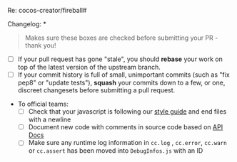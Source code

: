 Re: cocos-creator/fireball#

Changelog:
 * 

> Makes sure these boxes are checked before submitting your PR - thank you!
>
- [ ] If your pull request has gone "stale", you should **rebase** your work on top of the latest version of the upstream branch.
- [ ] If your commit history is full of small, unimportant commits (such as "fix pep8" or "update tests"), **squash** your commits down to a few, or one, discreet changesets before submitting a pull request.
- To official teams:
  - [ ] Check that your javascript is following our [style guide](https://github.com/cocos-creator/fireball/blob/dev/.github/CONTRIBUTING.md) and end files with a newline
  - [ ] Document new code with comments in source code based on [API Docs](https://github.com/cocos-creator/fireball#api-docs)
  - [ ] Make sure any runtime log information in `cc.log` , `cc.error`, `cc.warn` or `cc.assert` has been moved into `DebugInfos.js` with an ID
